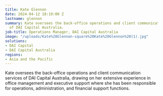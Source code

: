 ```yaml
---
title: Kate Glennon
date: 2024-04-12 18:19:00 Z
lastname: glennon
summary: Kate oversees the back-office operations and client communication services
  of DAI Capital Australia.
job-title: Operations Manager, DAI Capital Australia
image: "/uploads/Kate%20Glennon-square%20Kate%20Glennon%20(1).jpg"
solutions:
- DAI Capital
- DAI Capital Australia
regions:
- Asia and the Pacific
---
```


Kate oversees the back-office operations and client communication services of DAI Capital Australia, drawing on her extensive experience in office management and executive support where she has been responsible for operations, administration, and financial support functions. 